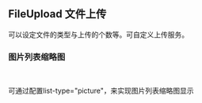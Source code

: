 <div class="demo-header">
<p class="overviewicon">
  <span class="wapi-form-fileupload"/>
</p>

## FileUpload 文件上传

<mobile-uxlink widget-name="Fileupload"></mobile-uxlink>

可以设定文件的类型与上传的个数等。可自定义上传服务。
</div>

### 图片列表缩略图

<br>

可通过配置list-type="picture"，来实现图片列表缩略图显示
<mobile-view link="file-upload/picture-list"></mobile-view>

<br>
